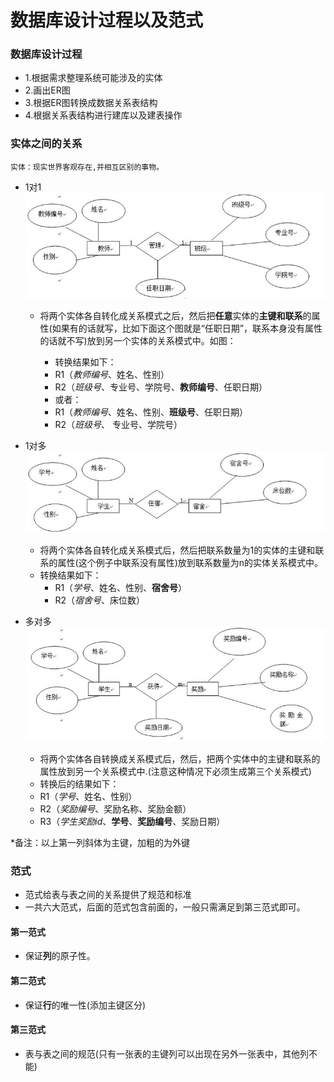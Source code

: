# 数据库设计过程以及范式
### 数据库设计过程
* 1.根据需求整理系统可能涉及的实体
* 2.画出ER图
* 3.根据ER图转换成数据关系表结构
* 4.根据关系表结构进行建库以及建表操作

### 实体之间的关系
```
实体：现实世界客观存在,并相互区别的事物。
```
* 1对1
  ![img](https://github.com/ericyishi/img-folder/blob/master/summary/database/oneToOne.png)
  * 将两个实体各自转化成关系模式之后，然后把**任意**实体的**主键和联系**的属性(如果有的话就写，比如下面这个图就是“任职日期”，联系本身没有属性的话就不写)放到另一个实体的关系模式中。如图：

    * 转换结果如下：
    *    R1（*教师编号*、姓名、性别）
    *    R2（*班级号*、专业号、学院号、**教师编号**、任职日期）
    *    或者：
    *    R1（*教师编号*、姓名、性别、**班级号**、任职日期）
    *    R2（*班级号*、 专业号、学院号）

* 1对多
  ![img](https://github.com/ericyishi/img-folder/blob/master/summary/database/oneToN.png)
  * 将两个实体各自转化成关系模式后，然后把联系数量为1的实体的主键和联系的属性(这个例子中联系没有属性)放到联系数量为n的实体关系模式中。
  * 转换结果如下：
      *    R1（*学号*、姓名、性别、**宿舍号**）
      *    R2（*宿舍号*、床位数）
* 多对多
  ![img](https://github.com/ericyishi/img-folder/blob/master/summary/database/nToN.png)
  * 将两个实体各自转换成关系模式后，然后，把两个实体中的主键和联系的属性放到另一个关系模式中.(注意这种情况下必须生成第三个关系模式)
  * 转换后的结果如下：
  * R1（*学号*、姓名、性别）
  * R2（*奖励编号*、奖励名称、奖励金额）
  * R3（*学生奖励id*、**学号**、**奖励编号**、奖励日期）

 *备注：以上第一列斜体为主键，加粗的为外键
### 范式
* 范式给表与表之间的关系提供了规范和标准
* 一共六大范式，后面的范式包含前面的，一般只需满足到第三范式即可。

#### 第一范式
* 保证**列**的原子性。
#### 第二范式
* 保证**行**的唯一性(添加主键区分)
#### 第三范式
* 表与表之间的规范(只有一张表的主键列可以出现在另外一张表中，其他列不能)
